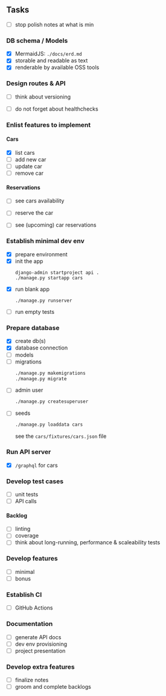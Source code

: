 ## Tasks
- [ ] stop polish notes at what is min

### DB schema / Models
- [x] MermaidJS: `./docs/erd.md`
- [x] storable and readable as text
- [x] renderable by available OSS tools

### Design routes & API
- [ ] think about versioning
- [ ] do not forget about healthchecks


### Enlist features to implement

#### Cars
- [x] list cars
- [ ] add new car
- [ ] update car
- [ ] remove car

#### Reservations
- [ ] see cars availability
- [ ] reserve the car
- [ ] see (upcoming) car reservations


### Establish minimal dev env
- [x] prepare environment
- [x] init the app
    ```
    django-admin startproject api .
    ./manage.py startapp cars
    ```
- [x] run blank app
    ```
    ./manage.py runserver
    ```
- [ ] run empty tests

### Prepare database
- [x] create db(s)
- [x] database connection
- [ ] models
- [ ] migrations
    ```bash
    ./manage.py makemigrations
    ./manage.py migrate
    ```
- [ ] admin user
    ```bash
    ./manage.py createsuperuser
    ```
- [ ] seeds
    ```bash
    ./manage.py loaddata cars
    ```
    see the `cars/fixtures/cars.json` file

### Run API server
- [x] `/graphql` for cars

### Develop test cases
- [ ] unit tests
- [ ] API calls

#### Backlog
- [ ] linting
- [ ] coverage
- [ ] think about long-running, performance & scaleability tests

### Develop features
- [ ] minimal
- [ ] bonus

### Establish CI
- [ ] GitHub Actions

### Documentation
- [ ] generate API docs
- [ ] dev env provisioning
- [ ] project presentation

### Develop extra features
- [ ] finalize notes
- [ ] groom and complete backlogs
